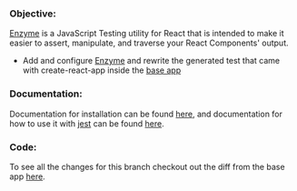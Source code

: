 ### Objective:
[Enzyme](https://airbnb.io/enzyme/) is a JavaScript Testing utility for React that is intended to make it easier to assert, manipulate, and traverse your React Components' output.

* Add and configure [Enzyme](https://airbnb.io/enzyme/) and rewrite the generated test that came with create-react-app inside the [base app](https://github.com/jks8787/jks8787-todo-app/tree/base-app)

### Documentation:
Documentation for installation can be found [here](https://airbnb.io/enzyme/docs/installation/react-16.html), and documentation for how to use it with [jest](https://jestjs.io/) can be found [here](https://airbnb.io/enzyme/docs/guides/jest.html).

### Code:
To see all the changes for this branch checkout out the diff from the base app [here](https://github.com/jks8787/jks8787-todo-app/pull/13/files).
